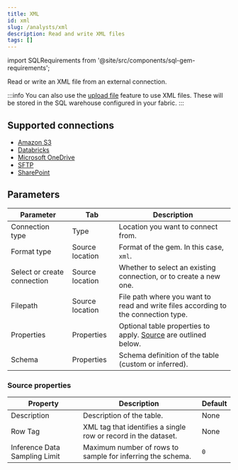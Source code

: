 ```yaml
---
title: XML
id: xml
slug: /analysts/xml
description: Read and write XML files
tags: []
---
```


import SQLRequirements from '@site/src/components/sql-gem-requirements';

<SQLRequirements
  execution_engine="Prophecy Automate"
  sql_package_name=""
  sql_package_version=""
/>

Read or write an XML file from an external connection.

:::info
You can also use the [upload file](docs/analysts/development/gems/source-target/table/upload-files.md) feature to use XML files. These will be stored in the SQL warehouse configured in your fabric.
:::

## Supported connections

- [Amazon S3](/administration/fabrics/prophecy-fabrics/connections/s3)
- [Databricks](/administration/fabrics/prophecy-fabrics/connections/databricks)
- [Microsoft OneDrive](/administration/fabrics/prophecy-fabrics/connections/onedrive)
- [SFTP](/administration/fabrics/prophecy-fabrics/connections/sftp)
- [SharePoint](/administration/fabrics/prophecy-fabrics/connections/sharepoint)

## Parameters

| Parameter                   | Tab             | Description                                                                          |
| --------------------------- | --------------- | ------------------------------------------------------------------------------------ |
| Connection type             | Type            | Location you want to connect from.                                                   |
| Format type                 | Source location | Format of the gem. In this case, `xml`.                                              |
| Select or create connection | Source location | Whether to select an existing connection, or to create a new one.                    |
| Filepath                    | Source location | File path where you want to read and write files according to the connection type.   |
| Properties                  | Properties      | Optional table properties to apply. [Source](#source-properties) are outlined below. |
| Schema                      | Properties      | Schema definition of the table (custom or inferred).                                 |

### Source properties

| Property                      | Description                                                    | Default |
| ----------------------------- | -------------------------------------------------------------- | ------- |
| Description                   | Description of the table.                                      | None    |
| Row Tag                       | XML tag that identifies a single row or record in the dataset. | None    |
| Inference Data Sampling Limit | Maximum number of rows to sample for inferring the schema.     | `0`     |
